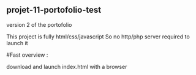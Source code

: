 ## projet-11-portofolio-test
version 2 of the portofolio

This project is fully html/css/javascript
So no http/php server required to launch it 

#Fast overview : 

download and launch index.html with a browser

